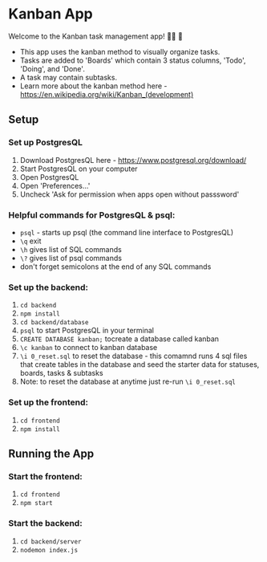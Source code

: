 # Kanban App
Welcome to the Kanban task management app! 👋🏽 🌊
- This app uses the kanban method to visually organize tasks.
- Tasks are added to 'Boards' which contain 3 status columns, 'Todo', 'Doing', and 'Done'.
- A task may contain subtasks.
- Learn more about the kanban method here - https://en.wikipedia.org/wiki/Kanban_(development)

## Setup

### Set up PostgresQL
1. Download PostgresQL here - https://www.postgresql.org/download/
2. Start PostgresQL on your computer
3. Open PostgresQL
4. Open 'Preferences...'
5. Uncheck 'Ask for permission when apps open without passsword'

### Helpful commands for PostgresQL & psql:
- ```psql``` - starts up psql (the command line interface to PostgresQL)
- ```\q``` exit
- ```\h``` gives list of SQL commands
- ```\?``` gives list of psql commands
- don't forget semicolons at the end of any SQL commands

### Set up the backend:
1. ```cd backend```
2. ```npm install```
3. ```cd backend/database```
4. ```psql``` to start PostgresQL in your terminal
5. ```CREATE DATABASE kanban;``` tocreate a database called kanban
6. ```\c kanban``` to connect to kanban database
7. ```\i 0_reset.sql```  to reset the database -
this comamnd runs 4 sql files that create tables in the database
and seed the starter data for statuses, boards, tasks & subtasks
8. Note: to reset the database at anytime just re-run ```\i 0_reset.sql```

### Set up the frontend:
1. ```cd frontend```
2. ```npm install```

## Running the App

### Start the frontend:
1. ```cd frontend```
2. ```npm start```

### Start the backend:
1. ```cd backend/server```
2. ```nodemon index.js```
